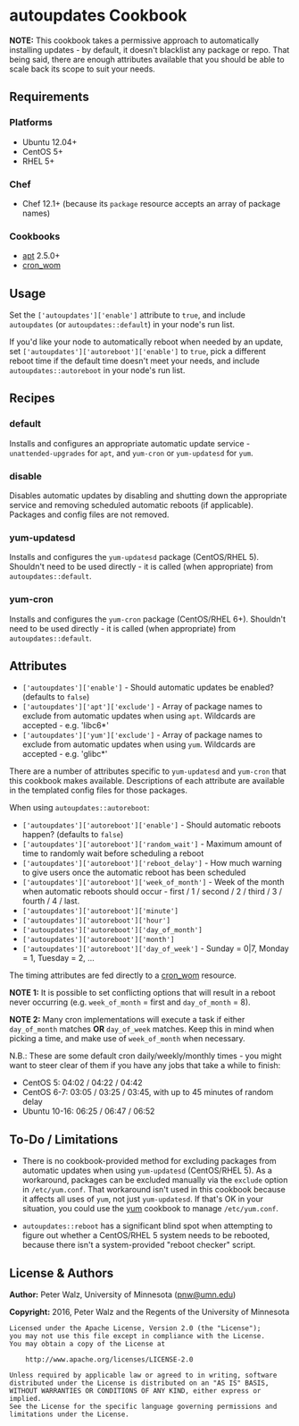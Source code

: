 # autoupdates Cookbook

**NOTE:** This cookbook takes a permissive approach to automatically installing
updates - by default, it doesn't blacklist any package or repo. That being said,
there are enough attributes available that you should be able to scale back its
scope to suit your needs.

## Requirements

### Platforms

- Ubuntu 12.04+
- CentOS 5+
- RHEL 5+

### Chef

- Chef 12.1+ (because its `package` resource accepts an array of package names)

### Cookbooks

- [apt](https://supermarket.chef.io/cookbooks/apt) 2.5.0+
- [cron_wom](https://github.com/cla-rce/cron_wom)

## Usage

Set the `['autoupdates']['enable']` attribute to `true`, and include
`autoupdates` (or `autoupdates::default`) in your node's run list.

If you'd like your node to automatically reboot when needed by an update,
set `['autoupdates']['autoreboot']['enable']` to `true`, pick a different
reboot time if the default time doesn't meet your needs, and include
`autoupdates::autoreboot` in your node's run list.

## Recipes

### default

Installs and configures an appropriate automatic update service -
`unattended-upgrades` for `apt`, and `yum-cron` or `yum-updatesd` for `yum`.

### disable

Disables automatic updates by disabling and shutting down the appropriate
service and removing scheduled automatic reboots (if applicable). Packages and
config files are not removed.

### yum-updatesd

Installs and configures the `yum-updatesd` package (CentOS/RHEL 5).
Shouldn't need to be used directly - it is called (when appropriate) from
`autoupdates::default`.

### yum-cron

Installs and configures the `yum-cron` package (CentOS/RHEL 6+).
Shouldn't need to be used directly - it is called (when appropriate) from
`autoupdates::default`.

## Attributes

- `['autoupdates']['enable']` - Should automatic updates be enabled? (defaults
  to `false`)
- `['autoupdates']['apt']['exclude']` - Array of package names to exclude from
  automatic updates when using `apt`. Wildcards are accepted - e.g. 'libc6\*'
- `['autoupdates']['yum']['exclude']` - Array of package names to exclude from
  automatic updates when using `yum`. Wildcards are accepted - e.g. 'glibc\*'

There are a number of attributes specific to `yum-updatesd` and `yum-cron` that
this cookbook makes available. Descriptions of each attribute are available
in the templated config files for those packages.

When using `autoupdates::autoreboot`:

- `['autoupdates']['autoreboot']['enable']` - Should automatic reboots happen?
  (defaults to `false`)
- `['autoupdates']['autoreboot']['random_wait']` - Maximum amount of time to
  randomly wait before scheduling a reboot
- `['autoupdates']['autoreboot']['reboot_delay']` - How much warning to give
  users once the automatic reboot has been scheduled
- `['autoupdates']['autoreboot']['week_of_month']` - Week of the month when
  automatic reboots should occur - first / 1 / second / 2 / third / 3 /
  fourth / 4 / last.
- `['autoupdates']['autoreboot']['minute']`
- `['autoupdates']['autoreboot']['hour']`
- `['autoupdates']['autoreboot']['day_of_month']`
- `['autoupdates']['autoreboot']['month']`
- `['autoupdates']['autoreboot']['day_of_week']` - Sunday = 0|7, Monday = 1,
  Tuesday = 2, ...

The timing attributes are fed directly to a [cron_wom](https://github.com/cla-rce/cron_wom)
resource.

**NOTE 1:** It is possible to set conflicting options that will result in
a reboot never occurring (e.g. `week_of_month` = first and `day_of_month` = 8).

**NOTE 2:** Many cron implementations will execute a task if either
`day_of_month` matches **OR** `day_of_week` matches. Keep this in mind when
picking a time, and make use of `week_of_month` when necessary.

N.B.: These are some default cron daily/weekly/monthly times - you might want to
steer clear of them if you have any jobs that take a while to finish:

- CentOS 5: 04:02 / 04:22 / 04:42
- CentOS 6-7: 03:05 / 03:25 / 03:45, with up to 45 minutes of random delay
- Ubuntu 10-16: 06:25 / 06:47 / 06:52

## To-Do / Limitations

- There is no cookbook-provided method for excluding packages from automatic
updates when using `yum-updatesd` (CentOS/RHEL 5). As a workaround, packages
can be excluded manually via the `exclude` option in `/etc/yum.conf`. That
workaround isn't used in this cookbook because it affects all uses of `yum`,
not just `yum-updatesd`. If that's OK in your situation, you could use the
[yum](https://supermarket.chef.io/cookbooks/yum) cookbook to manage
`/etc/yum.conf`.

- `autoupdates::reboot` has a significant blind spot when attempting to figure
out whether a CentOS/RHEL 5 system needs to be rebooted, because there isn't a
system-provided "reboot checker" script.

## License & Authors

**Author:** Peter Walz, University of Minnesota ([pnw@umn.edu](mailto:pnw@umn.edu))

**Copyright:** 2016, Peter Walz and the Regents of the University of Minnesota

```
Licensed under the Apache License, Version 2.0 (the "License");
you may not use this file except in compliance with the License.
You may obtain a copy of the License at

    http://www.apache.org/licenses/LICENSE-2.0

Unless required by applicable law or agreed to in writing, software
distributed under the License is distributed on an "AS IS" BASIS,
WITHOUT WARRANTIES OR CONDITIONS OF ANY KIND, either express or implied.
See the License for the specific language governing permissions and
limitations under the License.
```
